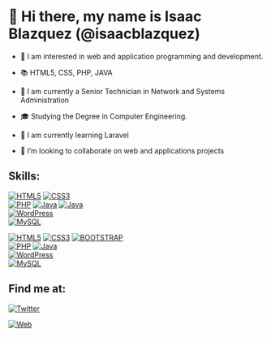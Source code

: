 # 👋 Hi there, my name is Isaac Blazquez (@isaacblazquez)

- 👀 I am interested in web and application programming and development.

- :books: HTML5, CSS, PHP, JAVA

- :blue_book: I am currently a Senior Technician in Network and Systems Administration

- :mortar_board: Studying the Degree in Computer Engineering.

- 🌱 I am currently learning Laravel

- 💞️ I’m looking to collaborate on web and applications projects

## Skills:

[![HTML5](https://img.shields.io/badge/HTML5-E34F26?style=for-the-badge&logo=html5&logoColor=white&labelColor=101010)]()
[![CSS3](https://img.shields.io/badge/CSS3-1572B6?style=for-the-badge&logo=css3&logoColor=white&labelColor=101010)]()
<br>
[![PHP](https://img.shields.io/badge/PHP-777BB4?style=for-the-badge&logo=php&logoColor=white&labelColor=101010)]()
[![Java](https://img.shields.io/badge/Java-ED8B00?style=for-the-badge&logo=java&logoColor=white&labelColor=101010)]()
[![Java](https://img.shields.io/badge/Java-ED8B00?style=for-the-badge&logo=java&logoColor=white&labelColor=101010)]()
<br>
[![WordPress](https://img.shields.io/badge/wordpress-21759B?style=for-the-badge&logo=wordpress&logoColor=white&labelColor=101010)]()
<br>
[![MySQL](https://img.shields.io/badge/MYSQL-00000F?style=for-the-badge&logo=mysql&logoColor=white&labelColor=101010)]()

 [![HTML5](https://img.shields.io/badge/HTML5-E34F26?style=for-the-badge&logo=html5&logoColor=white)]()
[![CSS3](https://img.shields.io/badge/CSS3-1572B6?style=for-the-badge&logo=css3&logoColor=white)]()
[![BOOTSTRAP](https://img.shields.io/badge/Bootstrap-563D7C?style=for-the-badge&logo=bootstrap&logoColor=white)]()
<br>
[![PHP](https://img.shields.io/badge/PHP-777BB4?style=for-the-badge&logo=php&logoColor=white)]()
[![Java](https://img.shields.io/badge/Java-ED8B00?style=for-the-badge&logo=java&logoColor=white)]()
<br>
[![WordPress](https://img.shields.io/badge/Wordpress-21759B?style=for-the-badge&logo=wordpress&logoColor=white)]()
<br>
[![MySQL](https://img.shields.io/badge/MySQL-00000F?style=for-the-badge&logo=mysql&logoColor=white)]()

## Find me at:
[![Twitter](https://img.shields.io/badge/Twitter-@iblazquez_dev-1DA1F2?style=for-the-badge&logo=twitter&logoColor=white&labelColor=101010)](https://twitter.com/iblazquez_dev)

[![Web](https://img.shields.io/badge/web-isaacblazquez.es-1DA1F2?style=for-the-badge&logo=wordpress&logoColor=white&labelColor=101010)](https://isaacblazquez.es)

<!---
isaacblazquez/isaacblazquez is a ✨ special ✨ repository because its `README.md` (this file) appears on your GitHub profile.
You can click the Preview link to take a look at your changes.
[![HTML5](https://img.shields.io/static/v1?label=<LABEL>&message=<MESSAGE>&color=<COLOR>)

--->
